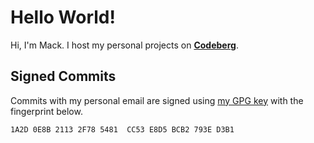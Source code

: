 # Hello World!

Hi, I'm Mack. I host my personal projects on [**Codeberg**](https://codeberg.org/mackrusing).

## Signed Commits

Commits with my personal email are signed using [my GPG key](https://www.mackk.net/mackrusing.asc) with the fingerprint below.

```
1A2D 0E8B 2113 2F78 5481  CC53 E8D5 BCB2 793E D3B1
```

